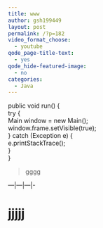 ```yaml
---
title: www
author: gsh199449
layout: post
permalink: /?p=182
video_format_choose:
  - youtube
qode_page-title-text:
  - yes
qode_hide-featured-image:
  - no
categories:
  - Java
---
```

public void run() {  
try {  
Main window = new Main();  
window.frame.setVisible(true);  
} catch (Exception e) {  
e.printStackTrace();  
}  
}

> gggg

&#8212;|&#8212;|&#8212;|-

# jjjjj